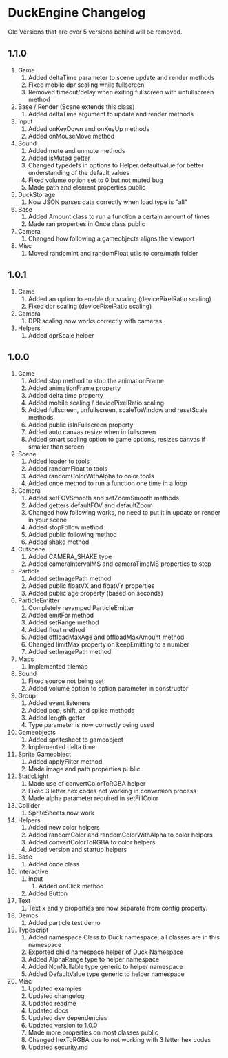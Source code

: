 # DuckEngine Changelog

Old Versions that are over 5 versions behind will be removed.

## 1.1.0

1. Game
   1. Added deltaTime parameter to scene update and render methods
   2. Fixed mobile dpr scaling while fullscreen
   3. Removed timeout/delay when exiting fullscreen with unfullscreen method
2. Base / Render (Scene extends this class)
   1. Added deltaTime argument to update and render methods
3. Input
   1. Added onKeyDown and onKeyUp methods
   2. Added onMouseMove method
4. Sound
   1. Added mute and unmute methods
   2. Added isMuted getter
   3. Changed typedefs in options to Helper.defaultValue for better understanding of the default values
   4. Fixed volume option set to 0 but not muted bug
   5. Made path and element properties public
5. DuckStorage
   1. Now JSON parses data correctly when load type is "all"
6. Base
   1. Added Amount class to run a function a certain amount of times
   2. Made ran properties in Once class public
7. Camera
   1. Changed how following a gameobjects aligns the viewport
8. Misc
   1. Moved randomInt and randomFloat utils to core/math folder

## 1.0.1

1. Game
   1. Added an option to enable dpr scaling (devicePixelRatio scaling)
   2. Fixed dpr scaling (devicePixelRatio scaling)
2. Camera
   1. DPR scaling now works correctly with cameras.
3. Helpers
   1. Added dprScale helper

## 1.0.0

1. Game
   1. Added stop method to stop the animationFrame
   2. Added animationFrame property
   3. Added delta time property
   4. Added mobile scaling / devicePixelRatio scaling
   5. Added fullscreen, unfullscreen, scaleToWindow and resetScale methods
   6. Added public isInFullscreen property
   7. Added auto canvas resize when in fullscreen
   8. Added smart scaling option to game options, resizes canvas if smaller than screen
2. Scene
   1. Added loader to tools
   2. Added randomFloat to tools
   3. Added randomColorWithAlpha to color tools
   4. Added once method to run a function one time in a loop
3. Camera
   1. Added setFOVSmooth and setZoomSmooth methods
   2. Added getters defaultFOV and defaultZoom
   3. Changed how following works, no need to put it in update or render in your scene
   4. Added stopFollow method
   5. Added public following method
   6. Added shake method
4. Cutscene
   1. Added CAMERA_SHAKE type
   2. Added cameraIntervalMS and cameraTimeMS properties to step
5. Particle
   1. Added setImagePath method
   2. Added public floatVX and floatVY properties
   3. Added public age property (based on seconds)
6. ParticleEmitter
   1. Completely revamped ParticleEmitter
   2. Added emitFor method
   3. Added setRange method
   4. Added float method
   5. Added offloadMaxAge and offloadMaxAmount method
   6. Changed limitMax property on keepEmitting to a number
   7. Added setImagePath method
7. Maps
   1. Implemented tilemap
8. Sound
   1. Fixed source not being set
   2. Added volume option to option parameter in constructor
9. Group
    1. Added event listeners
    2. Added pop, shift, and splice methods
    3. Added length getter
    4. Type parameter is now correctly being used
10. Gameobjects
    1. Added spritesheet to gameobject
    2. Implemented delta time
11. Sprite Gameobject
    1. Added applyFilter method
    2. Made image and path properties public
12. StaticLight
    1. Made use of convertColorToRGBA helper
    2. Fixed 3 letter hex codes not working in conversion process
    3. Made alpha parameter required in setFillColor
13. Collider
    1. SpriteSheets now work
14. Helpers
    1. Added new color helpers
    2. Added randomColor and randomColorWithAlpha to color helpers
    3. Added convertColorToRGBA to color helpers
    4. Added version and startup helpers
15. Base
    1. Added once class
16. Interactive
    1. Input
        1. Added onClick method
    2. Added Button  
17. Text
    1. Text x and y properties are now separate from config property.
18. Demos
    1. Added particle test demo
19. Typescript
    1. Added namespace Class to Duck namespace, all classes are in this namespace
    2. Exported child namespace helper of Duck Namespace
    3. Added AlphaRange type to helper namespace
    4. Added NonNullable type generic to helper namespace
    5. Added DefaultValue type generic to helper namespace
20. Misc
    1. Updated examples
    2. Updated changelog
    3. Updated readme
    4. Updated docs
    5. Updated dev dependencies
    6. Updated version to 1.0.0
    7. Made more properties on most classes public
    8. Changed hexToRGBA due to not working with 3 letter hex codes
    9. Updated [security.md](SECURITY.md)
